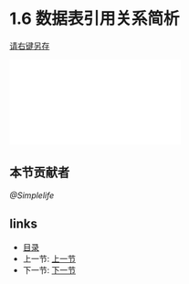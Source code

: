 # 1.6 数据表引用关系简析
[请右键另存](docs/1.6.1.pdf)

![](docs/1.6.1.pdf?raw=true)

## 本节贡献者
*@Simplelife*

## links
  * [目录](<preface.md>)
  * 上一节: [上一节](<01.05.md>)
  * 下一节: [下一节](<01.07.md>)

